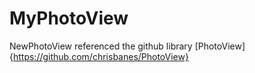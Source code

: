 # MyPhotoView
NewPhotoView
referenced the github library [PhotoView]{https://github.com/chrisbanes/PhotoView}
